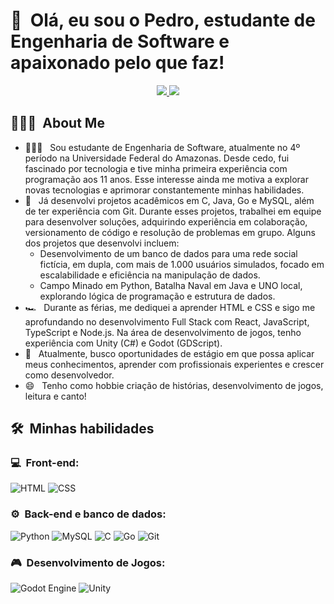 <h1>👋 &nbsp;Olá, eu sou o Pedro, estudante de Engenharia de Software e apaixonado pelo que faz!</h1>
<p align="center">
<a href="https://www.linkedin.com/in/pedronvitoriano/">
  <img src="https://img.shields.io/badge/-Pedro%20Vitoriano-0077B5?style=flat-square&logo=Linkedin&logoColor=white"/>
</a>
<a href="mailto:pedronvitoriano@gmail.com">
  <img src="https://img.shields.io/badge/-pedronvitoriano@gmail.com-D14836?style=flat-square&logo=Gmail&logoColor=white"/>
</a>

</p>

<h2> 👨🏻‍💻 &nbsp;About Me </h2>

- 👨🏻‍💻 &nbsp; Sou estudante de Engenharia de Software, atualmente no 4º período na Universidade Federal do Amazonas. Desde cedo, fui fascinado por tecnologia e tive minha primeira experiência com programação aos 11 anos. Esse interesse ainda me motiva a explorar novas tecnologias e aprimorar constantemente minhas habilidades.
- 💚 &nbsp; Já desenvolvi projetos acadêmicos em C, Java, Go e MySQL, além de ter experiência com Git. Durante esses projetos, trabalhei em equipe para desenvolver soluções, adquirindo experiência em colaboração, versionamento de código e resolução de problemas em grupo. Alguns dos projetos que desenvolvi incluem:
  - Desenvolvimento de um banco de dados para uma rede social fictícia, em dupla, com mais de 1.000 usuários simulados, focado em escalabilidade e eficiência na manipulação de dados.
  - Campo Minado em Python, Batalha Naval em Java e UNO local, explorando lógica de programação e estrutura de dados.
- 🏎 &nbsp; Durante as férias, me dediquei a aprender HTML e CSS e sigo me aprofundando no desenvolvimento Full Stack com React, JavaScript, TypeScript e Node.js. Na área de desenvolvimento de jogos, tenho experiência com Unity (C#) e Godot (GDScript).
- 🚀 &nbsp; Atualmente, busco oportunidades de estágio em que possa aplicar meus conhecimentos, aprender com profissionais experientes e crescer como desenvolvedor.
- 😄 &nbsp; Tenho como hobbie criação de histórias, desenvolvimento de jogos, leitura e canto!

<h2> 🛠 &nbsp;Minhas habilidades</h2>
<h3>💻 &nbsp;Front-end:</h3>

![HTML](https://img.shields.io/badge/-HTML-333333?style=flat&logo=HTML5)
![CSS](https://img.shields.io/badge/-CSS-333333?style=flat&logo=CSS3&logoColor=1572B6)

<h3>⚙️ &nbsp;Back-end e banco de dados:</h3>

![Python](https://img.shields.io/badge/-Python-333333?style=flat&logo=python)
![MySQL](https://img.shields.io/badge/-MySQL-333333?style=flat&logo=mysql)
![C](https://img.shields.io/badge/-C-333333?style=flat&logo=c)
![Go](https://img.shields.io/badge/-Go-333333?style=flat&logo=go)
![Git](https://img.shields.io/badge/-Git-333333?style=flat&logo=git)

<h3>🎮 &nbsp;Desenvolvimento de Jogos:</h3>

![Godot Engine](https://img.shields.io/badge/-Godot-333333?style=flat&logo=godotengine)
![Unity](https://img.shields.io/badge/-Unity-333333?style=flat&logo=unity)
